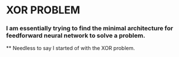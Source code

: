 # XOR PROBLEM
### I am essentially trying to find the minimal architecture for feedforward neural network to solve a problem.
** Needless to say I started of with the XOR problem.
